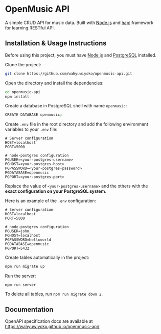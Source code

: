 # OpenMusic API

A simple CRUD API for music data. Built with [Node.js](https://nodejs.org/)
and [hapi](https://hapi.dev/) framework for learning RESTful API.

## Installation & Usage Instructions

Before using this project, you must have
[Node.js](https://nodejs.org/) and
[PostgreSQL](https://www.postgresql.org/) installed.

Clone the project:

```bash
git clone https://github.com/wahyuwiyoko/openmusic-api.git
```

Open the directory and install the dependencies:

```bash
cd openmusic-api
npm install
```

Create a database in PostgreSQL shell with name `openmusic`:

```bash
CREATE DATABASE openmusic;
```

Create `.env` file in the root directory and add the following
environment variables to your `.env` file:

```
# Server configuration
HOST=localhost
PORT=5000

# node-postgres configuration
PGUSER=<your-postgres-username>
PGHOST=<your-postgres-host>
PGPASSWORD=<your-postgres-password>
PGDATABASE=openmusic
PGPORT=<your-postgres-port>
```

Replace the value of `<your-postgres-username>` and the others
with the **exact configuration on your PostgreSQL system**.

Here is an example of the `.env` configuration:

```
# Server configuration
HOST=localhost
PORT=5000

# node-postgres configuration
PGUSER=john
PGHOST=localhost
PGPASSWORD=helloworld
PGDATABASE=openmusic
PGPORT=5432
```

Create tables automatically in the project:

```bash
npm run migrate up
```

Run the server:

```
npm run server
```

To delete all tables, run `npm run migrate down 2`.

## Documentation

OpenAPI specification docs are available at
https://wahyuwiyoko.github.io/openmusic-api/
